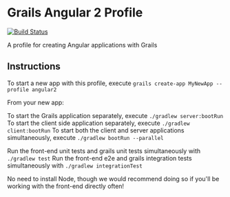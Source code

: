 # Grails Angular 2 Profile

[![Build Status](https://travis-ci.org/grails-profiles/angular2.svg?branch=master)](https://travis-ci.org/grails-profiles/angular2)

A profile for creating Angular applications with Grails

## Instructions

To start a new app with this profile, execute `grails create-app MyNewApp --profile angular2`

From your new app:

To start the Grails application separately, execute `./gradlew server:bootRun`
To start the client side application separately, execute `./gradlew client:bootRun`
To start both the client and server applications simultaneously, execute `./gradlew bootRun --parallel`

Run the front-end unit tests and grails unit tests simultaneously with `./gradlew test`
Run the front-end e2e and grails integration tests simultaneously with `./gradlew integrationTest`

No need to install Node, though we would recommend doing so if you'll be working with the front-end directly often!
